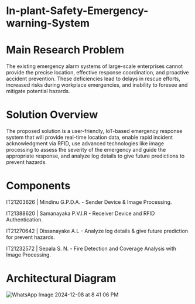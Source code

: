 # In-plant-Safety-Emergency-warning-System

# Main Research Problem
The existing emergency alarm systems of large-scale enterprises cannot provide the precise location, effective response coordination, and proactive accident prevention. These deficiencies lead to delays in rescue efforts, increased risks during workplace emergencies, and inability to foresee and mitigate potential hazards.

# Solution Overview
The proposed solution is a user-friendly, IoT-based emergency response system that will provide real-time location data, enable rapid incident acknowledgment via RFID, use advanced technologies like image processing to assess the severity of the emergency and guide the appropriate response, and analyze log details to give future predictions to prevent hazards.

# Components
IT21203626 | Mindinu G.P.D.A.​ - Sender Device​ & Image Processing.

IT21388620 | Samanayaka P.V.I.R - Receiver Device and RFID Authentication.

IT21270642 | Dissanayake A.L - Analyze log details & give future prediction for prevent hazards.

IT21232572 | Sepala S. N.​ - Fire Detection and Coverage Analysis with Image Processing.​



# Architectural Diagram
![WhatsApp Image 2024-12-08 at 8 41 06 PM](https://github.com/user-attachments/assets/c8fb8a2b-8cbe-4015-a01b-dad7367d4fa2)

